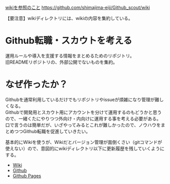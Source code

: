 [wikiを参照のこと](https://github.com/shimajima-eiji/Github_scout/wiki)
https://github.com/shimajima-eiji/Github_scout/wiki

【要注意】wikiディレクトリには、wikiの内容を集約している。

# Github転職・スカウトを考える
運用ルールや導入を支援する情報をまとめるためのリポジトリ。
<br>旧READMEリポジトリの、外部公開でないものを集約。

# なぜ作ったか？
Githubを通常利用しているだけでもリポジトリやissueが煩雑になり管理が難しくなる。
<br>Githubで開発用とスカウト用にアカウントを分けて運用するのもどうかと思うので、一緒くたにやりつつ外向け・内向けに運用する事を考える必要がある。
<br>口で言うのは簡単だが、いざやってみるとこれが難しかったので、ノウハウをまとめつつGithub転職を促進していきたい。

基本的にWikiを使うが、Wikiだとバージョン管理が面倒くさい（gitコマンドが使えない）ので、意図的にwikiディレクトリ以下に更新履歴を残していくようにする。

- [Wiki](https://github.com/shimajima-eiji/Github_scout/wiki)
- [Github](https://github.com/shimajima-eiji/Github_scout)
- [Github Pages](https://shimajima-eiji.github.io/Github_scout)
